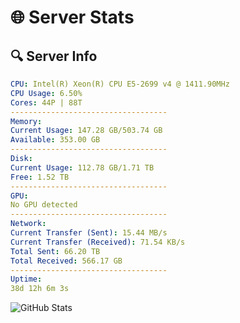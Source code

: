 # 🌐 Server Stats
## 🔍 Server Info
```yaml
CPU: Intel(R) Xeon(R) CPU E5-2699 v4 @ 1411.90MHz
CPU Usage: 6.50%
Cores: 44P | 88T
-----------------------------------
Memory:
Current Usage: 147.28 GB/503.74 GB
Available: 353.00 GB
-----------------------------------
Disk:
Current Usage: 112.78 GB/1.71 TB
Free: 1.52 TB
-----------------------------------
GPU:
No GPU detected
-----------------------------------
Network:
Current Transfer (Sent): 15.44 MB/s
Current Transfer (Received): 71.54 KB/s
Total Sent: 66.20 TB
Total Received: 566.17 GB
-----------------------------------
Uptime:
38d 12h 6m 3s
```
![GitHub Stats](https://img.shields.io/badge/Updated-2025-04-15_09:28:52-blue)